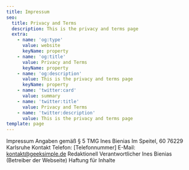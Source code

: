 ```yaml
---
title: Impressum
seo:
  title: Privacy and Terms
  description: This is the privacy and terms page
  extra:
    - name: 'og:type'
      value: website
      keyName: property
    - name: 'og:title'
      value: Privacy and Terms
      keyName: property
    - name: 'og:description'
      value: This is the privacy and terms page
      keyName: property
    - name: 'twitter:card'
      value: summary
    - name: 'twitter:title'
      value: Privacy and Terms
    - name: 'twitter:description'
      value: This is the privacy and terms page
template: page
---
```

Impressum
Angaben gemäß § 5 TMG
Ines Bienias
Im Speitel, 60
76229 Karlsruhe
Kontakt
Telefon: [Telefonnummer]
E-Mail: kontakt@geeksimple.de
Redaktionell Verantwortlicher
Ines Bienias (Betreiber der Webseite)
Haftung für Inhalte
